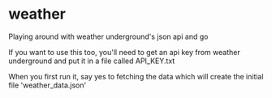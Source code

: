 weather
=======

Playing around with weather underground's json api and go

If you want to use this too, you'll need to get an api key from weather underground and put it in a file called API_KEY.txt

When you first run it, say yes to fetching the data which will create the initial file 'weather_data.json'
